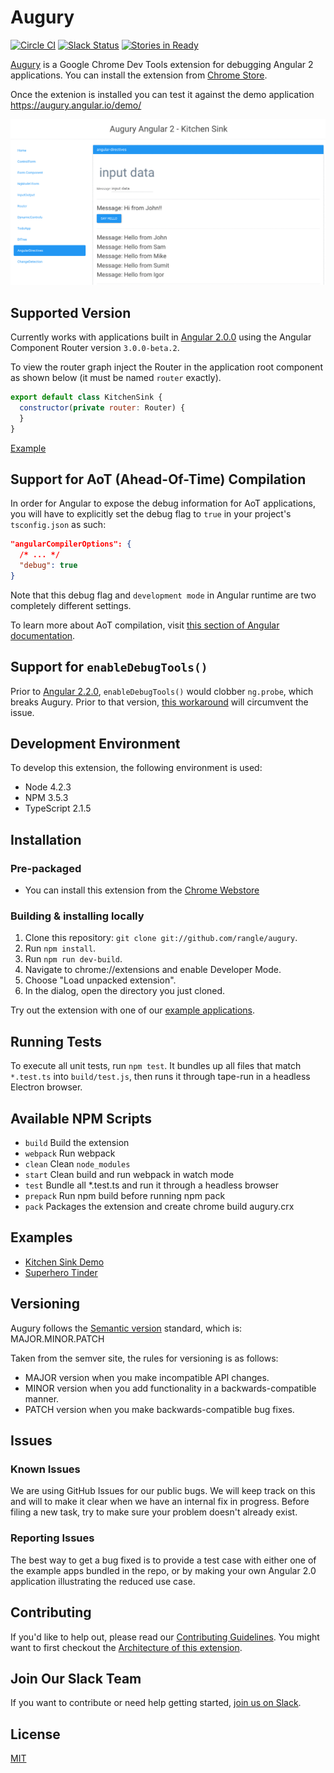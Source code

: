 # Augury

[![Circle CI](https://circleci.com/gh/rangle/augury.svg?style=svg)](https://circleci.com/gh/rangle/augury) [![Slack Status](https://augury-slack.herokuapp.com/badge.svg)](https://augury-slack.herokuapp.com)
[![Stories in Ready](https://badge.waffle.io/rangle/augury.svg?label=ready&title=Ready)](https://waffle.io/rangle/augury)

[Augury](https://augury.angular.io/) is a Google Chrome Dev Tools extension for debugging Angular 2 applications. You can install the extension from [Chrome Store](https://chrome.google.com/webstore/detail/augury/elgalmkoelokbchhkhacckoklkejnhcd).

Once the extenion is installed you can test it against the demo application https://augury.angular.io/demo/

![Screenshot of Augury](assets/screenloop.gif)

## Supported Version

Currently works with applications built in [Angular 2.0.0](https://github.com/angular/angular/blob/master/CHANGELOG.md#200-2016-09-14) using the Angular Component Router version `3.0.0-beta.2`.

To view the router graph inject the Router in the application root component as shown below (it must be named `router` exactly).
```js
export default class KitchenSink {
  constructor(private router: Router) {
  }
}
```
[Example](https://github.com/rangle/augury/blob/dev/example-apps/kitchen-sink-example/source/containers/kitchen-sink.ts)

## Support for AoT (Ahead-Of-Time) Compilation

In order for Angular to expose the debug information for AoT applications, you will have to explicitly set the debug flag to `true` in your project's `tsconfig.json` as such:
```json
"angularCompilerOptions": {
  /* ... */
  "debug": true
}
```
Note that this debug flag and `development mode` in Angular runtime are two completely different settings.

To learn more about AoT compilation, visit [this section of Angular documentation](https://angular.io/docs/ts/latest/cookbook/aot-compiler.html).

## Support for `enableDebugTools()`

Prior to [Angular 2.2.0](https://github.com/angular/angular/blob/master/CHANGELOG.md#220-upgrade-firebooster-2016-11-14), `enableDebugTools()` would clobber `ng.probe`, which breaks Augury. Prior to that version, [this workaround](https://github.com/AngularClass/angular2-webpack-starter/blob/dbb7d10e6e84b8e88116d957f0047b422ab807c1/src/app/environment.ts#L28...L36) will circumvent the issue.

## Development Environment

To develop this extension, the following environment is used:

* Node 4.2.3
* NPM 3.5.3
* TypeScript 2.1.5

## Installation

### Pre-packaged

- You can install this extension from the [Chrome Webstore](https://chrome.google.com/webstore/detail/augury/elgalmkoelokbchhkhacckoklkejnhcd?hl=en-US)

### Building & installing locally

1. Clone this repository: `git clone git://github.com/rangle/augury`.
2. Run `npm install`.
3. Run `npm run dev-build`.
4. Navigate to chrome://extensions and enable Developer Mode.
5. Choose "Load unpacked extension".
6. In the dialog, open the directory you just cloned.

Try out the extension with one of our [example applications](#examples).

## Running Tests

To execute all unit tests, run `npm test`. It bundles up all files that match `*.test.ts` into `build/test.js`, then runs it through tape-run in a headless Electron browser.

## Available NPM Scripts

- `build` Build the extension
- `webpack` Run webpack
- `clean` Clean `node_modules`
- `start` Clean build and run webpack in watch mode
- `test` Bundle all *.test.ts and run it through a headless browser
- `prepack` Run npm build before running npm pack
- `pack` Packages the extension and create chrome build augury.crx

## Examples

- [Kitchen Sink Demo](./example-apps/kitchen-sink-example/README.md)
- [Superhero Tinder](./example-apps/superhero-app/README.md)

## Versioning

Augury follows the [Semantic version](http://semver.org/) standard, which is: MAJOR.MINOR.PATCH

Taken from the semver site, the rules for versioning is as follows:

* MAJOR version when you make incompatible API changes.
* MINOR version when you add functionality in a backwards-compatible manner.
* PATCH version when you make backwards-compatible bug fixes.

## Issues

### Known Issues

We are using GitHub Issues for our public bugs. We will keep track on this and will to make it clear when we have an internal fix in progress. Before filing a new task, try to make sure your problem doesn't already exist.

### Reporting Issues

The best way to get a bug fixed is to provide a test case with either one of the example apps bundled in the repo, or by making your own Angular 2.0 application illustrating the reduced use case.

## Contributing

If you'd like to help out, please read our [Contributing Guidelines](CONTRIBUTING.md). You might want to first checkout the [Architecture of this extension](./docs/ARCHITECTURE.md).

## Join Our Slack Team

If you want to contribute or need help getting started, [join us on Slack](https://augury-slack.herokuapp.com).

## License
[MIT](LICENSE)
